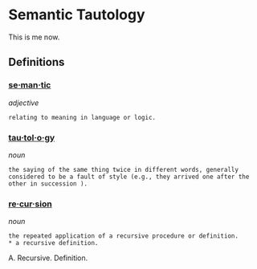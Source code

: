 # Semantic Tautology

This is me now.

## Definitions

### [se·man·tic](https://www.google.com/search?q=define+semantic)

_adjective_

    relating to meaning in language or logic.

### [tau·tol·o·gy](https://www.google.com/search?q=define+tautology)

_noun_

    the saying of the same thing twice in different words, generally considered to be a fault of style (e.g., they arrived one after the other in succession ).

### [re·cur·sion](https://www.google.com/search?q=define+recursion)

_noun_

    the repeated application of a recursive procedure or definition.
    * a recursive definition.

A. Recursive. Definition.
